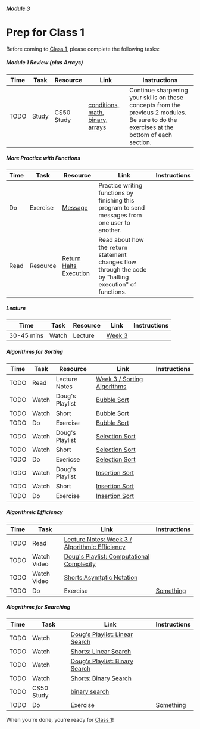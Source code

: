 ##### [Module 3](../..)

# Prep for Class 1

Before coming to [Class 1](../class1), please complete the following tasks:

##### Module 1 Review (plus Arrays)
Time | Task | Resource | Link | Instructions
-----|------|----------|------|-------------
TODO | Study | CS50 Study | [conditions, math, binary, arrays](https://study.cs50.net/loops?toc=conditions,math,binary,arrays) | Continue sharpening your skills on these concepts from the previous 2 modules. Be sure to do the exercises at the bottom of each section.

##### More Practice with Functions
Time | Task | Resource | Link | Instructions
-----|------|----------|------|-------------
| Do | Exercise | [Message](../exercises/message) | Practice writing functions by finishing this program to send messages from one user to another.
| Read | Resource | [Return Halts Execution](../supplementary-resources/return-halts-execution) | Read about how the `return` statement changes flow through the code by "halting execution" of functions.

##### Lecture
Time | Task | Resource | Link | Instructions
-----|------|----------|------|-------------
30-45 mins | Watch | Lecture | [Week 3](https://www.youtube.com/watch?v=IEOO5UToo6A) | 

##### Algorithms for Sorting
Time | Task | Resource | Link | Instructions
-----|------|----------|------|-------------
TODO | Read | Lecture Notes | [Week 3 / Sorting Algorithms](http://cdn.cs50.net/2015/fall/lectures/3/m/notes3m/notes3m.html#sorting_algorithms)
TODO | Watch | Doug's Playlist | [Bubble Sort](TODO) |
TODO | Watch | Short | [Bubble Sort](TODO) |
TODO | Do | Exercise | [Bubble Sort](../exercises/bubble-sort)
TODO | Watch | Doug's Playlist | [Selection Sort](TODO) |
TODO | Watch | Short | [Selection Sort](TODO) |
TODO | Do | Exericse | [Selection Sort](../exercises/selection-sort)
TODO | Watch | Doug's Playlist | [Insertion Sort](TODO) |
TODO | Watch | Short | [Insertion Sort](TODO) |
TODO | Do | Exercise | [Insertion Sort](../exercises/insertion-sort)

##### Algorithmic Efficiency
Time | Task | Link | Instructions
-----|------|------|-------------
TODO | Read | [Lecture Notes: Week 3 / Algorithmic Efficiency](http://cdn.cs50.net/2015/fall/lectures/3/m/notes3m/notes3m.html#algorithmic_efficiency)
TODO | Watch Video | [Doug's Playlist: Computational Complexity](TODO)
TODO | Watch Video | [Shorts:Asymtptic Notation](http://cs50.tv/2012/fall/shorts/asymptotic_notation/asymptotic_notation-720p.mp4)
TODO | Do | Exercise | [Something](../exercises/algorithmic-efficiency) | TODO exc: something for this stuff?

##### Alogrithms for Searching
Time | Task | Link | Instructions
-----|------|------|-------------
TODO | Watch | [Doug's Playlist: Linear Search](TODO)
TODO | Watch | [Shorts: Linear Search](TODO)
TODO | Watch | [Doug's Playlist: Binary Search](TODO)
TODO | Watch | [Shorts: Binary Search](TODO)
TODO | CS50 Study | [binary search](https://study.cs50.net/binary_search?toc=binary_search)
TODO | Do | Exercise | [Something](TODO) | TODO exc: something for this stuff?

When you're done, you're ready for [Class 1](../class1)!
